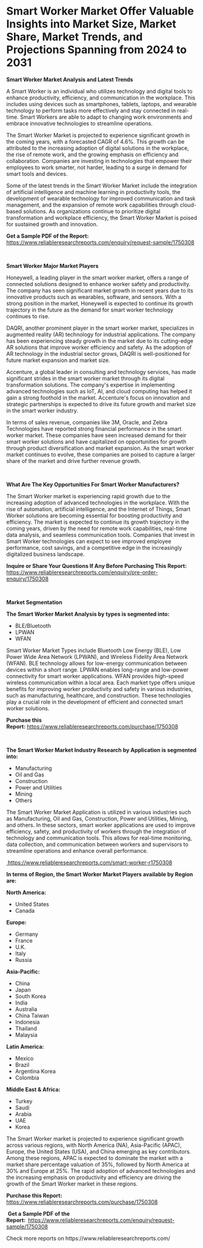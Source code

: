<p><h1>Smart Worker Market Offer Valuable Insights into Market Size, Market Share, Market Trends, and Projections Spanning from 2024 to 2031</h1></p><p><strong>Smart Worker Market Analysis and Latest Trends</strong></p>
<p><p>A Smart Worker is an individual who utilizes technology and digital tools to enhance productivity, efficiency, and communication in the workplace. This includes using devices such as smartphones, tablets, laptops, and wearable technology to perform tasks more effectively and stay connected in real-time. Smart Workers are able to adapt to changing work environments and embrace innovative technologies to streamline operations.</p><p>The Smart Worker Market is projected to experience significant growth in the coming years, with a forecasted CAGR of 4.6%. This growth can be attributed to the increasing adoption of digital solutions in the workplace, the rise of remote work, and the growing emphasis on efficiency and collaboration. Companies are investing in technologies that empower their employees to work smarter, not harder, leading to a surge in demand for smart tools and devices.</p><p>Some of the latest trends in the Smart Worker Market include the integration of artificial intelligence and machine learning in productivity tools, the development of wearable technology for improved communication and task management, and the expansion of remote work capabilities through cloud-based solutions. As organizations continue to prioritize digital transformation and workplace efficiency, the Smart Worker Market is poised for sustained growth and innovation.</p></p>
<p><strong>Get a Sample PDF of the Report:&nbsp;</strong> <a href="https://www.reliableresearchreports.com/enquiry/request-sample/1750308">https://www.reliableresearchreports.com/enquiry/request-sample/1750308</a></p>
<p>&nbsp;</p>
<p><strong>Smart Worker Major Market Players</strong></p>
<p><p>Honeywell, a leading player in the smart worker market, offers a range of connected solutions designed to enhance worker safety and productivity. The company has seen significant market growth in recent years due to its innovative products such as wearables, software, and sensors. With a strong position in the market, Honeywell is expected to continue its growth trajectory in the future as the demand for smart worker technology continues to rise.</p><p>DAQRI, another prominent player in the smart worker market, specializes in augmented reality (AR) technology for industrial applications. The company has been experiencing steady growth in the market due to its cutting-edge AR solutions that improve worker efficiency and safety. As the adoption of AR technology in the industrial sector grows, DAQRI is well-positioned for future market expansion and market size.</p><p>Accenture, a global leader in consulting and technology services, has made significant strides in the smart worker market through its digital transformation solutions. The company's expertise in implementing advanced technologies such as IoT, AI, and cloud computing has helped it gain a strong foothold in the market. Accenture's focus on innovation and strategic partnerships is expected to drive its future growth and market size in the smart worker industry.</p><p>In terms of sales revenue, companies like 3M, Oracle, and Zebra Technologies have reported strong financial performance in the smart worker market. These companies have seen increased demand for their smart worker solutions and have capitalized on opportunities for growth through product diversification and market expansion. As the smart worker market continues to evolve, these companies are poised to capture a larger share of the market and drive further revenue growth.</p></p>
<p>&nbsp;</p>
<p><strong>What Are The Key Opportunities For Smart Worker Manufacturers?</strong></p>
<p><p>The Smart Worker market is experiencing rapid growth due to the increasing adoption of advanced technologies in the workplace. With the rise of automation, artificial intelligence, and the Internet of Things, Smart Worker solutions are becoming essential for boosting productivity and efficiency. The market is expected to continue its growth trajectory in the coming years, driven by the need for remote work capabilities, real-time data analysis, and seamless communication tools. Companies that invest in Smart Worker technologies can expect to see improved employee performance, cost savings, and a competitive edge in the increasingly digitalized business landscape.</p></p>
<p><strong>Inquire or Share Your Questions If Any Before Purchasing This Report:</strong> <a href="https://www.reliableresearchreports.com/enquiry/pre-order-enquiry/1750308">https://www.reliableresearchreports.com/enquiry/pre-order-enquiry/1750308</a></p>
<p>&nbsp;</p>
<p><strong>Market Segmentation</strong></p>
<p><strong>The Smart Worker Market Analysis by types is segmented into:</strong></p>
<p><ul><li>BLE/Bluetooth</li><li>LPWAN</li><li>WFAN</li></ul></p>
<p><p>Smart Worker Market Types include Bluetooth Low Energy (BLE), Low Power Wide Area Network (LPWAN), and Wireless Fidelity Area Network (WFAN). BLE technology allows for low-energy communication between devices within a short range. LPWAN enables long-range and low-power connectivity for smart worker applications. WFAN provides high-speed wireless communication within a local area. Each market type offers unique benefits for improving worker productivity and safety in various industries, such as manufacturing, healthcare, and construction. These technologies play a crucial role in the development of efficient and connected smart worker solutions.</p></p>
<p><strong>Purchase this Report:&nbsp;</strong><a href="https://www.reliableresearchreports.com/purchase/1750308">https://www.reliableresearchreports.com/purchase/1750308</a></p>
<p>&nbsp;</p>
<p><strong>The Smart Worker Market Industry Research by Application is segmented into:</strong></p>
<p><ul><li>Manufacturing</li><li>Oil and Gas</li><li>Construction</li><li>Power and Utilities</li><li>Mining</li><li>Others</li></ul></p>
<p><p>The Smart Worker Market Application is utilized in various industries such as Manufacturing, Oil and Gas, Construction, Power and Utilities, Mining, and others. In these sectors, smart worker applications are used to improve efficiency, safety, and productivity of workers through the integration of technology and communication tools. This allows for real-time monitoring, data collection, and communication between workers and supervisors to streamline operations and enhance overall performance.</p></p>
<p><a href="https://www.reliableresearchreports.com/smart-worker-r1750308">&nbsp;https://www.reliableresearchreports.com/smart-worker-r1750308</a></p>
<p><strong>In terms of Region, the Smart Worker Market Players available by Region are:</strong></p>
<p>
    <p> <strong> North America: </strong>
        <ul>
            <li>United States</li>
            <li>Canada</li>
        </ul>
        </p> 
    <p> <strong> Europe: </strong>
        <ul>
            <li>Germany</li>
            <li>France</li>
            <li>U.K.</li>
            <li>Italy</li>
            <li>Russia</li>
        </ul>
        </p> 
    <p> <strong> Asia-Pacific: </strong>
        <ul>
            <li>China</li>
            <li>Japan</li>
            <li>South Korea</li>
            <li>India</li>
            <li>Australia</li>
            <li>China Taiwan</li>
            <li>Indonesia</li>
            <li>Thailand</li>
            <li>Malaysia</li>
        </ul>
        </p> 
    <p> <strong> Latin America: </strong>
        <ul>
            <li>Mexico</li>
            <li>Brazil</li>
            <li>Argentina Korea</li>
            <li>Colombia</li>
        </ul>
        </p> 
    <p> <strong> Middle East & Africa: </strong>
        <ul>
            <li>Turkey</li>
            <li>Saudi</li>
            <li>Arabia</li>
            <li>UAE</li>
            <li>Korea</li>
        </ul>
    </p>
    </p>
<p><p>The Smart Worker market is projected to experience significant growth across various regions, with North America (NA), Asia-Pacific (APAC), Europe, the United States (USA), and China emerging as key contributors. Among these regions, APAC is expected to dominate the market with a market share percentage valuation of 35%, followed by North America at 30% and Europe at 25%. The rapid adoption of advanced technologies and the increasing emphasis on productivity and efficiency are driving the growth of the Smart Worker market in these regions.</p></p>
<p><strong>Purchase this Report: </strong><a href="https://www.reliableresearchreports.com/purchase/1750308">https://www.reliableresearchreports.com/purchase/1750308</a></p>
<p>&nbsp;<strong>Get a Sample PDF of the Report:&nbsp;&nbsp;</strong><a href="https://www.reliableresearchreports.com/enquiry/request-sample/1750308">https://www.reliableresearchreports.com/enquiry/request-sample/1750308</a></p>
<p><strong></strong></p>
<p>Check more reports on https://www.reliableresearchreports.com/</p>